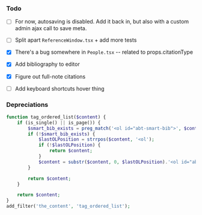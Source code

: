 ### Todo
- [ ] For now, autosaving is disabled. Add it back in, but also with a custom admin ajax call to save meta.
- [ ] Split apart `ReferenceWindow.tsx` + add more tests
- [x] There's a bug somewhere in `People.tsx` -- related to props.citationType
- [x] Add bibliography to editor
- [x] Figure out full-note citations
- [ ] Add keyboard shortcuts hover thing



### Depreciations
```php
function tag_ordered_list($content) {
    if (is_single() || is_page()) {
        $smart_bib_exists = preg_match('<ol id="abt-smart-bib">', $content);
        if (!$smart_bib_exists) {
            $lastOLPosition = strrpos($content, '<ol');
            if (!$lastOLPosition) {
                return $content;
            }
            $content = substr($content, 0, $lastOLPosition).'<ol id="abt-smart-bib" '.substr($content, $lastOLPosition + 3, strlen($content));
        }

        return $content;
    }

    return $content;
}
add_filter('the_content', 'tag_ordered_list');
```
